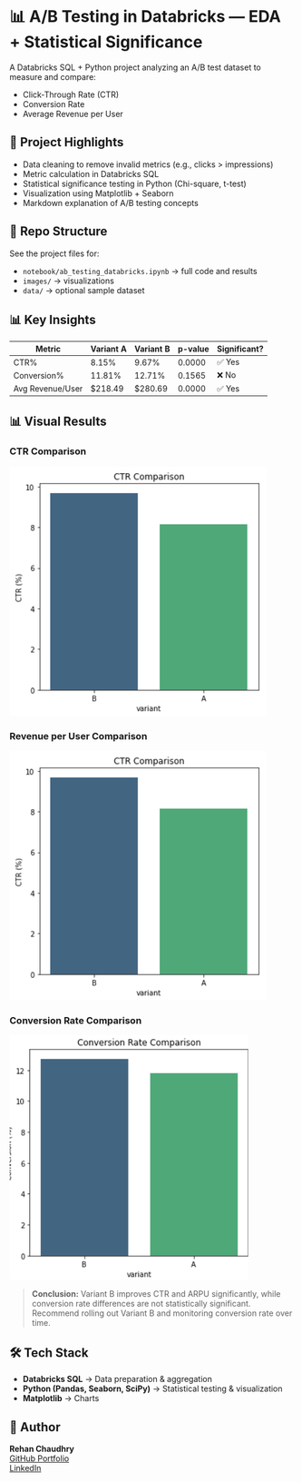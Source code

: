 # 📊 A/B Testing in Databricks — EDA + Statistical Significance

A Databricks SQL + Python project analyzing an A/B test dataset to measure and compare:
- Click-Through Rate (CTR)
- Conversion Rate
- Average Revenue per User

## 🚀 Project Highlights
- Data cleaning to remove invalid metrics (e.g., clicks > impressions)
- Metric calculation in Databricks SQL
- Statistical significance testing in Python (Chi-square, t-test)
- Visualization using Matplotlib + Seaborn
- Markdown explanation of A/B testing concepts

## 📂 Repo Structure
See the project files for:
- `notebook/ab_testing_databricks.ipynb` → full code and results
- `images/` → visualizations
- `data/` → optional sample dataset

## 📊 Key Insights
| Metric             | Variant A | Variant B | p-value  | Significant? |
|--------------------|-----------|-----------|----------|--------------|
| CTR%               | 8.15%     | 9.67%     | 0.0000   | ✅ Yes       |
| Conversion%        | 11.81%    | 12.71%    | 0.1565   | ❌ No        |
| Avg Revenue/User   | $218.49   | $280.69   | 0.0000   | ✅ Yes       |

## 📊 Visual Results

### CTR Comparison
![CTR Comparison](images/ctr_comparision.png)

### Revenue per User Comparison
![Conversion Rate Comparison](images/ctr_comparision.png)

### Conversion Rate Comparison
![Revenue Comparison](images/conversion_rate_comparision.png)


> **Conclusion:** Variant B improves CTR and ARPU significantly, while conversion rate differences are not statistically significant. Recommend rolling out Variant B and monitoring conversion rate over time.


## 🛠 Tech Stack
- **Databricks SQL** → Data preparation & aggregation
- **Python (Pandas, Seaborn, SciPy)** → Statistical testing & visualization
- **Matplotlib** → Charts

## 📄 Author
**Rehan Chaudhry**  
[GitHub Portfolio](https://github.com/rehansc)  
[LinkedIn](https://www.linkedin.com/in/rehanchaudhry/)

